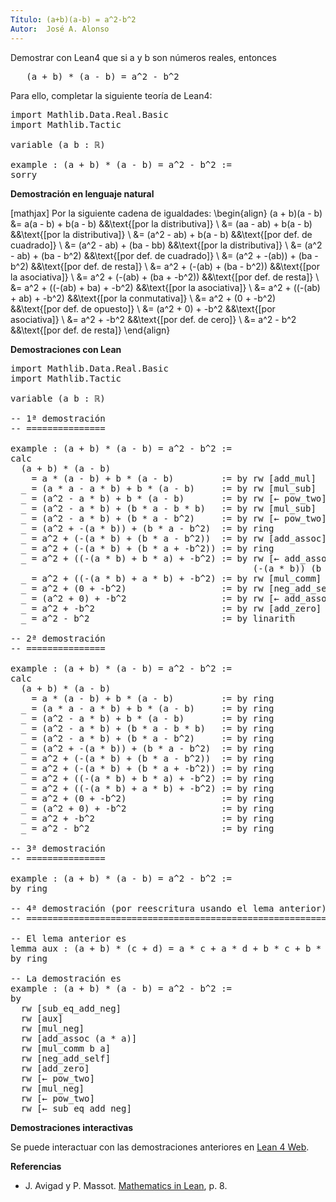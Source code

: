 ```yaml
---
Título: (a+b)(a-b) = a^2-b^2
Autor:  José A. Alonso
---
```


Demostrar con Lean4 que si a y b son números reales, entonces
<pre lang="text">
   (a + b) * (a - b) = a^2 - b^2
</pre>

Para ello, completar la siguiente teoría de Lean4:

<pre lang="lean">
import Mathlib.Data.Real.Basic
import Mathlib.Tactic

variable (a b : ℝ)

example : (a + b) * (a - b) = a^2 - b^2 :=
sorry
</pre>
<!--more-->

<b>Demostración en lenguaje natural</b>

[mathjax]
Por la siguiente cadena de igualdades:
\begin{align}
(a + b)(a - b)
&= a(a - b) + b(a - b)            &&\text{[por la distributiva]} \\
&= (aa - ab) + b(a - b)           &&\text{[por la distributiva]} \\
&= (a^2 - ab) + b(a - b)          &&\text{[por def. de cuadrado]} \\
&= (a^2 - ab) + (ba - bb)         &&\text{[por la distributiva]} \\
&= (a^2 - ab) + (ba - b^2)        &&\text{[por def. de cuadrado]} \\
&= (a^2 + -(ab)) + (ba - b^2)     &&\text{[por def. de resta]} \\
&= a^2 + (-(ab) + (ba - b^2))     &&\text{[por la asociativa]} \\
&= a^2 + (-(ab) + (ba + -b^2))    &&\text{[por def. de resta]} \\
&= a^2 + ((-(ab) + ba) + -b^2)    &&\text{[por la asociativa]} \\
&= a^2 + ((-(ab) + ab) + -b^2)    &&\text{[por la conmutativa]} \\
&= a^2 + (0 + -b^2)               &&\text{[por def. de opuesto]} \\
&= (a^2 + 0) + -b^2               &&\text{[por asociativa]} \\
&= a^2 + -b^2                     &&\text{[por def. de cero]} \\
&= a^2 - b^2                      &&\text{[por def. de resta]}
\end{align}

<b>Demostraciones con Lean</b>

<pre lang="lean">
import Mathlib.Data.Real.Basic
import Mathlib.Tactic

variable (a b : ℝ)

-- 1ª demostración
-- ===============

example : (a + b) * (a - b) = a^2 - b^2 :=
calc
  (a + b) * (a - b)
    = a * (a - b) + b * (a - b)         := by rw [add_mul]
  _ = (a * a - a * b) + b * (a - b)     := by rw [mul_sub]
  _ = (a^2 - a * b) + b * (a - b)       := by rw [← pow_two]
  _ = (a^2 - a * b) + (b * a - b * b)   := by rw [mul_sub]
  _ = (a^2 - a * b) + (b * a - b^2)     := by rw [← pow_two]
  _ = (a^2 + -(a * b)) + (b * a - b^2)  := by ring
  _ = a^2 + (-(a * b) + (b * a - b^2))  := by rw [add_assoc]
  _ = a^2 + (-(a * b) + (b * a + -b^2)) := by ring
  _ = a^2 + ((-(a * b) + b * a) + -b^2) := by rw [← add_assoc
                                              (-(a * b)) (b * a) (-b^2)]
  _ = a^2 + ((-(a * b) + a * b) + -b^2) := by rw [mul_comm]
  _ = a^2 + (0 + -b^2)                  := by rw [neg_add_self (a * b)]
  _ = (a^2 + 0) + -b^2                  := by rw [← add_assoc]
  _ = a^2 + -b^2                        := by rw [add_zero]
  _ = a^2 - b^2                         := by linarith

-- 2ª demostración
-- ===============

example : (a + b) * (a - b) = a^2 - b^2 :=
calc
  (a + b) * (a - b)
    = a * (a - b) + b * (a - b)         := by ring
  _ = (a * a - a * b) + b * (a - b)     := by ring
  _ = (a^2 - a * b) + b * (a - b)       := by ring
  _ = (a^2 - a * b) + (b * a - b * b)   := by ring
  _ = (a^2 - a * b) + (b * a - b^2)     := by ring
  _ = (a^2 + -(a * b)) + (b * a - b^2)  := by ring
  _ = a^2 + (-(a * b) + (b * a - b^2))  := by ring
  _ = a^2 + (-(a * b) + (b * a + -b^2)) := by ring
  _ = a^2 + ((-(a * b) + b * a) + -b^2) := by ring
  _ = a^2 + ((-(a * b) + a * b) + -b^2) := by ring
  _ = a^2 + (0 + -b^2)                  := by ring
  _ = (a^2 + 0) + -b^2                  := by ring
  _ = a^2 + -b^2                        := by ring
  _ = a^2 - b^2                         := by ring

-- 3ª demostración
-- ===============

example : (a + b) * (a - b) = a^2 - b^2 :=
by ring

-- 4ª demostración (por reescritura usando el lema anterior)
-- =========================================================

-- El lema anterior es
lemma aux : (a + b) * (c + d) = a * c + a * d + b * c + b * d :=
by ring

-- La demostración es
example : (a + b) * (a - b) = a^2 - b^2 :=
by
  rw [sub_eq_add_neg]
  rw [aux]
  rw [mul_neg]
  rw [add_assoc (a * a)]
  rw [mul_comm b a]
  rw [neg_add_self]
  rw [add_zero]
  rw [← pow_two]
  rw [mul_neg]
  rw [← pow_two]
  rw [← sub_eq_add_neg]
</pre>

<b>Demostraciones interactivas</b>

Se puede interactuar con las demostraciones anteriores en <a href="https://lean.math.hhu.de/#url=https://raw.githubusercontent.com/jaalonso/Calculemus2/main/src/(a+b)(a-b)_eq_aa-bb.lean" rel="noopener noreferrer" target="_blank">Lean 4 Web</a>.

<b>Referencias</b>

<ul>
<li> J. Avigad y P. Massot. <a href="https://bit.ly/3U4UjBk">Mathematics in Lean</a>, p. 8.</li>
</ul>
